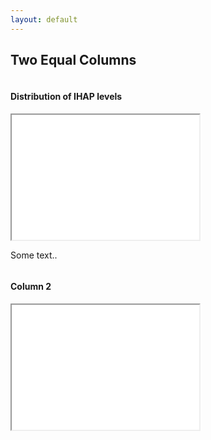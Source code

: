 ```yaml
---
layout: default
---
```


<h2>Two Equal Columns</h2>

<div class="row">
  <div class="column">
    <h4>Distribution of IHAP levels</h4>
   <iframe src="IHAPlevel.html" height=200 width=300></iframe>
    <p>Some text..</p>
  </div>
  <div class="column">
    <h4>Column 2</h4>
       <iframe src="IHAPlevel.html" height=200 width=300></iframe>
<!--     <p>Some text..</p> -->
  </div>
</div>